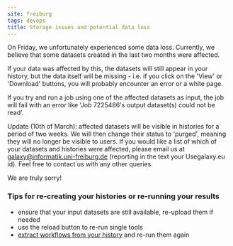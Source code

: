 ```yaml
---
site: freiburg
tags: devops
title: Storage issues and potential data loss
---
```


On Friday, we unfortunately experienced some data loss. Currently, we believe that some datasets created in the last two months were affected.

If your data was affected by this, the datasets will still appear in your history, but the data itself will be missing - i.e. if you click on the 'View' or 'Download' buttons, you will probably encounter an error or a white page.

If you try and run a job using one of the affected datasets as input, the job will fail with an error like 'Job 7225486's output dataset(s) could not be read'.

Update (10th of March): affected datasets will be visible in histories for a period of two weeks. We will then change their status to 'purged', meaning they will no longer be visible to users. If you would like a list of which of your datasets and histories were affected, please email us at galaxy@informatik.uni-freiburg.de (reporting in the text your Usegalaxy.eu id). Feel free to contact us with any other queries.

We are truly sorry!

### Tips for re-creating your histories or re-running your results

* ensure that your input datasets are still available, re-upload them if needed
* use the reload button to re-run single tools
* [extract workflows from your history](https://training.galaxyproject.org/training-material/topics/galaxy-ui/tutorials/history-to-workflow/tutorial.html) and re-run them again
